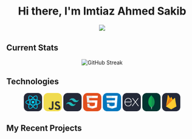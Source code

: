 <h1 align="center">Hi there, I'm Imtiaz Ahmed Sakib</h1>
<p align="center">
  <a><img src="https://i.ibb.co/j5JGM7D/github.png;&center=true&width=500&height=50"></a>
</p>

## Current Stats

<p align="center"><img src="https://github-readme-streak-stats.herokuapp.com?user=imtiazsakib15&theme=cobalt2&hide_border=true" alt="GitHub Streak" /></p>

## Technologies

<p align="center">
<img src="./icons/React-Dark.svg" width="48"> 
<img src="./icons/JavaScript.svg" width="48"> 
<img src="./icons/TailwindCSS.svg" width="48"> 
<img src="./icons/HTML.svg" width="48"> 
<img src="./icons/CSS.svg" width="48"> 
<img src="./icons/ExpressJS.svg" width="48"> 
<img src="./icons/MongoDB.svg" width="48"> 
<img src="./icons/Firebase.svg" width="48"> 
</p>

## My Recent Projects

  <br />
